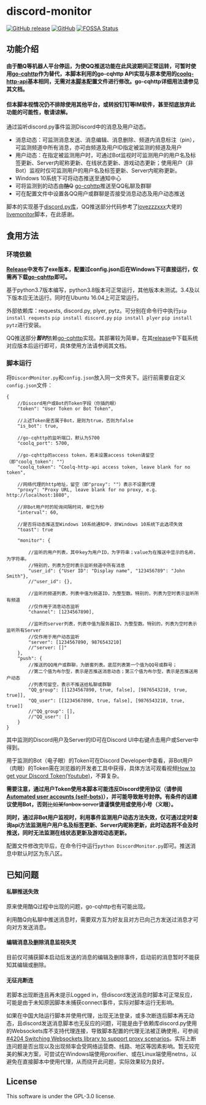 # discord-monitor

[![GitHub release](https://img.shields.io/github/v/release/Snapmali/discord-monitor?include_prereleases)](https://github.com/Snapmali/discord-monitor/releases)
[![GitHub](https://img.shields.io/github/license/snapmali/discord-monitor)](https://github.com/Snapmali/discord-monitor/blob/master/LICENSE)
[![FOSSA Status](https://app.fossa.com/api/projects/git%2Bgithub.com%2FSnapmali%2Fdiscord-monitor.svg?type=shield)](https://app.fossa.com/projects/git%2Bgithub.com%2FSnapmali%2Fdiscord-monitor?ref=badge_shield)

## 功能介绍

#### 由于酷Q等机器人平台停运，为使QQ推送功能在此风波期间正常运转，可暂时使用[go-cqhttp](https://github.com/Mrs4s/go-cqhttp)作为替代，本脚本利用的go-cqhttp API实现与原本使用的[coolq-http-api](https://github.com/richardchien/coolq-http-api/releases)基本相同，无需对<u>本脚本</u>配置文件进行修改。go-cqhttp详细用法请参见其文档。

#### 但本脚本视情况仍不排除使用其他平台，或转投钉钉等IM软件，甚至彻底放弃此功能的可能性，敬请谅解。

通过监听discord.py事件监测Discord中的消息及用户动态。

* 消息动态：可监测消息发送、消息编辑、消息删除、频道内消息标注（pin），可监测频道中所有消息，亦可由频道及用户ID指定被监测的频道及用户
* 用户动态：在指定被监测用户时，可通过Bot监视时可监测用户的用户名及标签更新、Server内昵称更新、在线状态更新、游戏动态更新；使用用户（非Bot）监视时仅可监测用户的用户名及标签更新、Server内昵称更新。
* Windows 10系统下可将动态推送至通知中心
* 可将监测到的动态由~~酷Q~~ [go-cqhttp](https://github.com/Mrs4s/go-cqhttp)推送至QQ私聊及群聊
* 可在配置文件中设置各QQ用户或群聊是否接受消息动态及用户动态推送

脚本的实现基于[discord.py库](https://pypi.org/project/discord.py/)，QQ推送部分代码参考了[lovezzzxxx](https://github.com/lovezzzxxx)大佬的[livemonitor](https://github.com/lovezzzxxx/livemonitor)脚本，在此感谢。

## 食用方法

### 环境依赖

<b>[Release](https://github.com/Snapmali/discord-monitor/releases)中发布了exe版本，配置过config.json后在Windows下可直接运行，仅需再下载[go-cqhttp](https://github.com/Mrs4s/go-cqhttp)即可。</b>

基于python3.7版本编写，python3.8版本可正常运行，其他版本未测试。3.4及以下版本应无法运行。同时在Ubuntu 16.04上可正常运行。

外部依赖库：requests, discord.py, plyer, pytz。可分别在命令行中执行`pip install requests` `pip install discord.py` `pip install plyer` `pip install pytz`进行安装。

QQ推送部分***暂时***依赖[go-cqhttp](https://github.com/Mrs4s/go-cqhttp)实现。其部署较为简单，在其[release](https://github.com/Mrs4s/go-cqhttp/releases)中下载系统对应版本后运行即可，具体使用方法请参阅其文档。


### 脚本运行

将`DiscordMonitor.py`和`config.json`放入同一文件夹下。运行前需要自定义`config.json`文件：

```
{
    //Discord用户或Bot的Token字段（你插的眼）
    "token": "User Token or Bot Token", 

    //上述Token是否属于Bot，是则为true，否则为false
    "is_bot": true, 

    //go-cqhttp的监听端口，默认为5700
    "coolq_port": 5700, 

    //go-cqhttp的access token，若未设置access token请留空（即"coolq_token": ""）
    "coolq_token": "Coolq-http-api access token, leave blank for no token",
    
    //网络代理的http地址，留空（即"proxy": ""）表示不设置代理
    "proxy": "Proxy URL, leave blank for no proxy, e.g. http://localhost:1080", 

    //非Bot用户时的轮询间隔时间，单位为秒
    "interval": 60,

    //是否将动态推送至Windows 10系统通知中，非Windows 10系统下此选项失效
    "toast": true

    "monitor": {

        //监听的用户列表，其中key为用户ID，为字符串；value为在推送中显示的名称，为字符串。
        //特别的，列表为空时表示监听频道中所有消息
        "user_id": {"User ID": "Display name", "123456789": "John Smith"},
        //"user_id": {},
        
        //监听的频道列表，列表中值为频道ID，为整型数。特别的，列表为空时表示监听所有频道
        //仅作用于消息动态监听
        "channel": [1234567890],

        //监听的server列表，列表中值为服务器ID，为整型数。特别的，列表为空时表示监听所有Server
        //仅作用于用户动态监听
        "server": [1234567890, 9876543210]
        //"server: []"
    },
    "push": {
        //推送的QQ用户或群聊，为嵌套列表。底层列表第一个值为QQ号或群号；
        //第二个值为布尔型，表示是否推送消息动态；第三个值为布尔型，表示是否推送用户动态
        //列表可留空，表示不推送给私聊或群聊
        "QQ_group": [[1234567890, true, false], [9876543210, true, true]],
        "QQ_user": [[1234567890, true, false], [9876543210, true, true]]
        //"QQ_group": [],
        //"QQ_user": []
    }
}
```

其中监测的Discord用户及Server的ID可在Discord UI中右键点击用户或Server中得到。

用于监测的Bot（电子眼）的Token可在Discord Developer中查看，非Bot用户（肉眼）的Token需在浏览器的开发者工具中获得，具体方法可观看视频[How to get your Discord Token(Youtube)](https://youtu.be/tI1lzqzLQCs)，不算复杂。

<b>需要注意，通过用户Token使用本脚本可能违反Discord使用协议（请参阅[Automated user accounts (self-bots)](https://support.discord.com/hc/en-us/articles/115002192352)），并可能导致账号封停。有条件的话建议使用Bot，否则</b>~~比如某fanbox server~~<b>请谨慎使用或使用小号（义眼）。</b>

<b>同时，通过非Bot用户监视时，利用事件监测用户动态方法失效，仅可通过定时查询api方法监测用户用户名及标签更新、Server内昵称更新，此时动态将不会及时推送，同时无法监测在线状态更新及游戏动态更新。</b>

配置文件修改完毕后，在命令行中运行`python DiscordMonitor.py`即可。推送消息中默认时区为东八区。

## 已知问题

#### 私聊推送失效

原来使用酷Q过程中出现的问题，go-cqhttp也有可能出现。

利用酷Q向私聊中推送消息时，需要双方互为好友且对方已向己方发送过消息才可向对方发送消息。

#### 编辑消息及删除消息监视失灵

目前仅可捕获脚本启动后发送的消息的编辑及删除事件，启动前的消息暂时不能获知其编辑或删除。

#### 无征兆断连

若脚本出现断连且再未提示Logged in，但discord发送消息时脚本可正常反应，可能是由于未知原因脚本未捕获connect事件，实际对脚本运行无影响。

如果在中国大陆运行脚本并使用代理，出现无法登录，或多次断连后脚本再无动态，且discord发送消息脚本也无反应的问题，可能是由于依赖库discord.py使用的Websockets库不支持代理连接，导致脚本配置的代理无法被正确使用，可参阅[#4204 Switching Websockets library to support proxy scenarios](https://github.com/Rapptz/discord.py/issues/4204)。实际上断连问题是否出现以及出现频率会受网络运营商、线路、地区等因素影响。暂无较完美的解决方案，可尝试在Windows端使用proxifier、或在Linux端使用netns，以避免在直接脚本中使用代理，从而绕开此问题，实际效果较为良好。

## License

This software is under the GPL-3.0 license.
